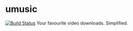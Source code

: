 # umusic
[![Build Status](https://semaphoreci.com/api/v1/utkarsh-raj/umusic/branches/pull-request-14/badge.svg)](https://semaphoreci.com/utkarsh-raj/umusic)
Your favourite video downloads. Simplified.
